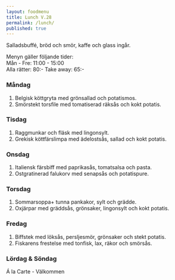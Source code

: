 ```yaml
---
layout: foodmenu
title: Lunch V.28
permalink: /lunch/
published: true
---
```

Salladsbuffé, bröd och smör, kaffe och glass ingår.

Menyn gäller följande tider:  
Mån - Fre: 11:00 - 15:00  
Alla rätter: 80:- Take away: 65:-

### Måndag

1. Belgisk köttgryta med grönsallad och potatismos.
2. Smörstekt torsfile med tomatiserad räksås och kokt potatis.

### Tisdag

1. Raggmunkar och fläsk med lingonsylt.
2. Grekisk köttfärslimpa med ädelostsås, sallad och kokt potatis. 

### Onsdag

1. Italiensk färsbiff med paprikasås, tomatsalsa och pasta.
2. Ostgratinerad falukorv med senapsås och potatispure.

### Torsdag

 1. Sommarsoppa+ tunna pankakor, sylt och grädde.
 2. Oxjärpar med gräddsås, grönsaker, lingonsylt och kokt potatis.

### Fredag

1. Biffstek med löksås, persljesmör, grönsaker och stekt potatis.
2. Fiskarens frestelse med tonfisk, lax, räkor och smörsås.

### Lördag & Söndag
Á la Carte - Välkommen


